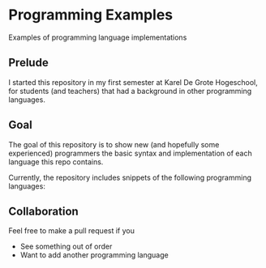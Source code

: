 # Programming Examples
Examples of programming language implementations
## Prelude
I started this repository in my first semester at Karel De Grote Hogeschool, for students (and teachers) that had a background in other programming languages.

## Goal
The goal of this repository is to show new (and hopefully some experienced) programmers the basic syntax and implementation of each language this repo contains.

Currently, the repository includes snippets of the following programming languages:

## Collaboration
Feel free to make a pull request if you 
- See something out of order
- Want to add another programming language
